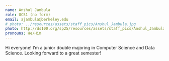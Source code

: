 ```yaml
---
name: Anshul Jambula
role: UCS1 (no form)
email: ajambula@berkeley.edu
# photo: ../resources/assets/staff_pics/Anshul_Jambula.jpg
photo: http://ds100.org/sp25/resources/assets/staff_pics/Anshul_Jambula.jpg
pronouns: He/Him
---
```

Hi everyone! I’m a junior double majoring in Computer Science and Data Science. Looking forward to a great semester!